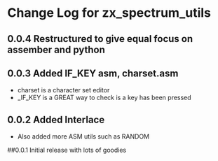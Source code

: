# Change Log for zx_spectrum_utils

## 0.0.4 Restructured to give equal focus on assember and python

## 0.0.3 Added IF_KEY asm, charset.asm
* charset is a character set editor
* _IF_KEY is a GREAT way to check is a key has been pressed

## 0.0.2 Added Interlace
* Also added more ASM utils such as RANDOM

##0.0.1 Initial release with lots of goodies
